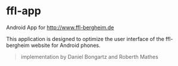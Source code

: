 ffl-app
=======

Android App for http://www.ffl-bergheim.de

This application is designed to optimize the user interface of the ffl-bergheim website for Android phones.

> implementation by Daniel Bongartz and Roberth Mathes